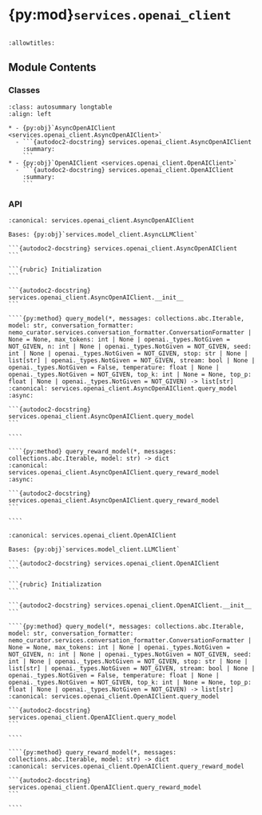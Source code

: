# {py:mod}`services.openai_client`

```{py:module} services.openai_client
```

```{autodoc2-docstring} services.openai_client
:allowtitles:
```

## Module Contents

### Classes

````{list-table}
:class: autosummary longtable
:align: left

* - {py:obj}`AsyncOpenAIClient <services.openai_client.AsyncOpenAIClient>`
  - ```{autodoc2-docstring} services.openai_client.AsyncOpenAIClient
    :summary:
    ```
* - {py:obj}`OpenAIClient <services.openai_client.OpenAIClient>`
  - ```{autodoc2-docstring} services.openai_client.OpenAIClient
    :summary:
    ```
````

### API

`````{py:class} AsyncOpenAIClient(async_openai_client: openai.AsyncOpenAI)
:canonical: services.openai_client.AsyncOpenAIClient

Bases: {py:obj}`services.model_client.AsyncLLMClient`

```{autodoc2-docstring} services.openai_client.AsyncOpenAIClient
```

```{rubric} Initialization
```

```{autodoc2-docstring} services.openai_client.AsyncOpenAIClient.__init__
```

````{py:method} query_model(*, messages: collections.abc.Iterable, model: str, conversation_formatter: nemo_curator.services.conversation_formatter.ConversationFormatter | None = None, max_tokens: int | None | openai._types.NotGiven = NOT_GIVEN, n: int | None | openai._types.NotGiven = NOT_GIVEN, seed: int | None | openai._types.NotGiven = NOT_GIVEN, stop: str | None | list[str] | openai._types.NotGiven = NOT_GIVEN, stream: bool | None | openai._types.NotGiven = False, temperature: float | None | openai._types.NotGiven = NOT_GIVEN, top_k: int | None = None, top_p: float | None | openai._types.NotGiven = NOT_GIVEN) -> list[str]
:canonical: services.openai_client.AsyncOpenAIClient.query_model
:async:

```{autodoc2-docstring} services.openai_client.AsyncOpenAIClient.query_model
```

````

````{py:method} query_reward_model(*, messages: collections.abc.Iterable, model: str) -> dict
:canonical: services.openai_client.AsyncOpenAIClient.query_reward_model
:async:

```{autodoc2-docstring} services.openai_client.AsyncOpenAIClient.query_reward_model
```

````

`````

`````{py:class} OpenAIClient(openai_client: openai.OpenAI)
:canonical: services.openai_client.OpenAIClient

Bases: {py:obj}`services.model_client.LLMClient`

```{autodoc2-docstring} services.openai_client.OpenAIClient
```

```{rubric} Initialization
```

```{autodoc2-docstring} services.openai_client.OpenAIClient.__init__
```

````{py:method} query_model(*, messages: collections.abc.Iterable, model: str, conversation_formatter: nemo_curator.services.conversation_formatter.ConversationFormatter | None = None, max_tokens: int | None | openai._types.NotGiven = NOT_GIVEN, n: int | None | openai._types.NotGiven = NOT_GIVEN, seed: int | None | openai._types.NotGiven = NOT_GIVEN, stop: str | None | list[str] | openai._types.NotGiven = NOT_GIVEN, stream: bool | None | openai._types.NotGiven = False, temperature: float | None | openai._types.NotGiven = NOT_GIVEN, top_k: int | None = None, top_p: float | None | openai._types.NotGiven = NOT_GIVEN) -> list[str]
:canonical: services.openai_client.OpenAIClient.query_model

```{autodoc2-docstring} services.openai_client.OpenAIClient.query_model
```

````

````{py:method} query_reward_model(*, messages: collections.abc.Iterable, model: str) -> dict
:canonical: services.openai_client.OpenAIClient.query_reward_model

```{autodoc2-docstring} services.openai_client.OpenAIClient.query_reward_model
```

````

`````
